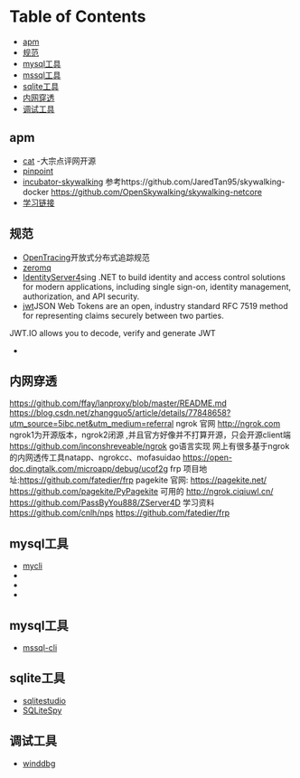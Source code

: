 
# Table of Contents
* [apm](#apm)
* [规范](#规范)
* [mysql工具](#mysql工具)
* [mssql工具](#mssql工具)
* [sqlite工具](#sqlite工具)
* [内网穿透](#内网穿透)
* [调试工具](#调试工具)

## apm
* [cat](https://github.com/dianping/cat) -大宗点评网开源
* [pinpoint](https://github.com/naver/pinpoint)
* [incubator-skywalking](https://github.com/apache/incubator-skywalking)  参考https://github.com/JaredTan95/skywalking-docker  https://github.com/OpenSkywalking/skywalking-netcore
* [学习链接](https://cloud.tencent.com/developer/article/1345706)
## 规范
* [OpenTracing](https://opentracing.io/docs/overview/what-is-tracing/)开放式分布式追踪规范
* [zeromq]()
* [IdentityServer4](https://identityserver.io/)sing .NET to build identity and access control solutions for modern applications, including single sign-on, identity management, authorization, and API security.
* [jwt](https://jwt.io/)JSON Web Tokens are an open, industry standard RFC 7519 method for representing claims securely between two parties.

JWT.IO allows you to decode, verify and generate JWT
* []()
## 内网穿透
https://github.com/ffay/lanproxy/blob/master/README.md
https://blog.csdn.net/zhangguo5/article/details/77848658?utm_source=5ibc.net&utm_medium=referral
ngrok 
官网 http://ngrok.com 
ngrok1为开源版本，ngrok2闭源 ,并且官方好像并不打算开源，只会开源client端 
https://github.com/inconshreveable/ngrok 
go语言实现
网上有很多基于ngrok的内网透传工具natapp、ngrokcc、mofasuidao https://open-doc.dingtalk.com/microapp/debug/ucof2g
frp 项目地址:https://github.com/fatedier/frp 
pagekite 官网: https://pagekite.net/ https://github.com/pagekite/PyPagekite
可用的
http://ngrok.ciqiuwl.cn/
https://github.com/PassByYou888/ZServer4D  学习资料
https://github.com/cnlh/nps
https://github.com/fatedier/frp

## mysql工具
* [mycli](https://github.com/dbcli/mycli)
* []()
* []()
* []()

## mysql工具
* [mssql-cli](https://github.com/dbcli/mssql-cli)

## sqlite工具
* [sqlitestudio](https://sqlitestudio.pl/index.rvt?act=download)
* [SQLiteSpy](https://www.yunqa.de/delphi/downloads/SQLiteSpy_1.9.13.zip)

## 调试工具
* [winddbg](https://docs.microsoft.com/zh-cn/windows-hardware/drivers/debugger/debugger-download-tools)
